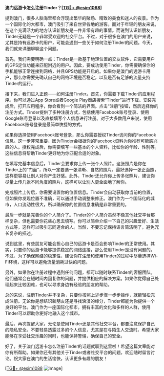 **澳门远游卡怎么注册Tinder？[[TG💪+ @esim1088](https://t.me/s/esim1088)]**

提到澳门，很多人脑海里都会浮现出繁华的赌场、精致的美食和迷人的夜景。作为一个国际化的大都市，澳门吸引了来自世界各地的游客。而对于年轻的朋友来说，在这个充满活力的地方认识新朋友是一件非常有趣的事情。而说到认识新朋友，Tinder无疑是一个非常受欢迎的社交平台。不过，对于很多在澳门的用户来说，尤其是持有远游卡的用户，可能会遇到一些关于如何注册Tinder的问题。今天，我们就来详细聊聊这个问题。

首先，我们需要明确一点：Tinder是一款基于地理位置的交友软件，它需要用户的GPS定位功能来匹配附近的用户。因此，要成功使用Tinder，你需要确保你的手机能够正常连接到网络，并且GPS功能是开启的。如果你是澳门的远游卡用户，那么你需要先确认自己的网络环境是否稳定，以及是否有足够的流量支持Tinder的运行。

接下来，我们进入正题——如何注册Tinder。首先，你需要下载Tinder的应用程序。你可以通过App Store或者Google Play商店搜索“Tinder”进行下载。安装完成后，打开应用程序，你会看到一个简洁的界面。点击“注册”按钮，然后选择你的注册方式。Tinder提供了多种注册方式，包括使用Facebook账号登录、使用Google账号登录以及直接填写个人信息进行注册。对于大多数用户来说，使用Facebook账号登录是最简单快捷的方式。

如果你选择使用Facebook账号登录，那么你需要授权Tinder访问你的Facebook信息。这一步非常重要，因为Tinder会根据你的Facebook资料为你推荐可能感兴趣的人。授权完成后，你需要填写一些基本的个人资料，比如你的年龄、性别等。这些信息将帮助Tinder更好地为你匹配合适的对象。

在填写完基本信息后，Tinder会要求你上传一张个人照片。这张照片是你在Tinder上的“门面”，所以一定要选一张清晰、自然的照片。最好选择一张正面照，这样更容易让别人对你产生好感。此外，Tinder还允许你上传多张照片，建议你尽量上传几张不同角度的照片，这样可以让别人更全面地了解你。

完成照片上传后，你需要设置你的位置信息。Tinder会自动获取你当前的位置，但如果你发现位置不准确，可以通过手动调整来修正。澳门作为一个国际化的城市，人口流动性很大，所以确保你的位置信息准确是非常重要的。

最后一步就是完善你的个人简介了。Tinder的个人简介虽然不像其他社交平台那样复杂，但也需要你花些心思去填写。你可以简单介绍一下自己的兴趣爱好、生活方式等，这样可以吸引志同道合的人。当然，不要忘记保持语言简洁明了，避免冗长复杂的描述。

说到这里，有些朋友可能会担心自己的远游卡是否会影响Tinder的正常使用。其实，只要你的远游卡能够提供稳定的网络连接，那么使用Tinder是没有问题的。不过，为了确保网络的稳定性，建议你在注册和使用Tinder的过程中尽量选择Wi-Fi环境，这样可以避免流量消耗过快的问题。

另外，如果你在注册过程中遇到任何问题，都可以随时联系Tinder的客服团队。他们通常会在短时间内回复你的问题，并提供相应的解决方案。如果你觉得自己处理起来比较困难，也可以寻求身边有经验的朋友的帮助。

总的来说，注册Tinder并不复杂，只要你按照上述步骤一步步操作，就能轻松完成注册。无论你是想结识新朋友还是寻找浪漫的缘分，Tinder都能为你提供一个良好的平台。澳门作为一座国际化都市，拥有丰富的文化和多样的人群，使用Tinder可以帮助你更好地融入这个城市。

最后，再次提醒大家，无论是使用Tinder还是其他社交平台，都要注意保护自己的隐私安全。不要轻易透露过多的个人信息，尤其是在与陌生人交流时。希望大家能够在享受社交乐趣的同时，也能保持警惕，确保自己的安全。

好了，关于澳门远游卡怎么注册Tinder的话题就聊到这里啦！希望这篇文章能对你有所帮助。如果你还有其他关于Tinder或者社交平台的问题，欢迎随时留言讨论。祝大家在澳门的生活愉快，认识更多有趣的朋友！

[[TG💪+ @esim1088](https://t.me/s/esim1088) ![Image](https://i.postimg.cc/4NQfJmqS/Snipaste-2025-05-13-00-14-12.png)]